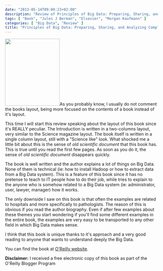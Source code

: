 ```yaml
---
date: "2013-05-14T09:00:23+02:00"
description: "Review of Principles of Big Data: Preparing, Sharing, and Analyzing Complex Information by Jules J Berman (Elsevier/Morgan Kaufmann)"
tags: [ "Book", "Jules J Berman", "Elsevier", "Morgan Kaufmann" ]
categories: [ "Big Data", "Review" ]
title: "Principles of Big Data: Preparing, Sharing, and Analyzing Complex Information by Jules J Berman (Elsevier/Morgan Kaufmann)"
---
```

<img class="alignleft" alt="" src="http://akamaicovers.oreilly.com/images/9780124047242/cat.gif" width="180" height="221" />As you probably know, I usually do not comment the books layout, being more focused on the contents of a book instead of it's layout.

This time I will start this review speaking about the layout of this book since it's REALLY peculiar. The Introduction is written in a two-columns layout, very similar to the Science magazine layout. The book itself is written in a single column layout, still with a "Science like" look. What shocked me a little bit about this is the sense of *old scientific document* that this book has. This is true until you read the first few pages. As soon as you do it, the sense of *old scientific document* disappears quickly.

The book is well written and the author explains a lot of things on Big Data. None of them is technical (ie: how to install Hadoop or how to extract data from a Big Data system). This is a feature of this book since it has no pretense to teach to IT people how to do their job, while tries to explain to the anyone who is somehow related to a Big Data system (ie: administrator, user, lawyer, manager) how it works.

The only downside I saw on this book is that often the examples are related to hospitals and more specifically to pathologists. The reason of this is obvious if you read the author biography. Even if after few examples about these themes you start wondering if you'll find some different examples in the entire book, the examples are very easy to be transported to any other field in which Big Data makes sense.

I think that this book is unique thanks to it's approach and a very good reading to anyone that wants to understand deeply the Big Data.

You can find the book at [O'Reilly website](http://shop.oreilly.com/product/9780124045767.do).

**Disclaimer:** I received a free electronic copy of this book as part of the O'Reilly Blogger Program
